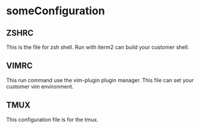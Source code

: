 # someConfiguration

## ZSHRC

This is the file for zsh shell. Run with iterm2 can build your customer shell.

## VIMRC

This run command use the vim-plugin plugin manager. This file can set your customer vim environment.

## TMUX

This configuration file is for the tmux.

